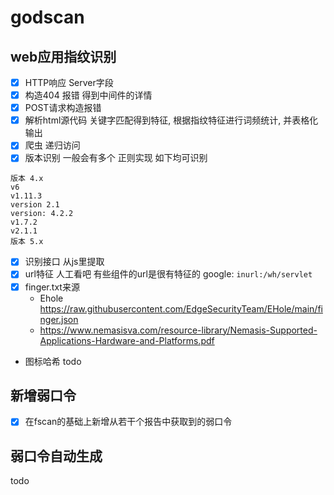 # godscan

## web应用指纹识别
- [x] HTTP响应 Server字段
- [x] 构造404 报错 得到中间件的详情
- [x] POST请求构造报错 
- [x] 解析html源代码 关键字匹配得到特征, 根据指纹特征进行词频统计, 并表格化输出
- [x] 爬虫 递归访问
- [x] 版本识别 一般会有多个 正则实现 如下均可识别
```
版本 4.x
v6
v1.11.3
version 2.1
version: 4.2.2
v1.7.2
v2.1.1
版本 5.x
```
- [x] 识别接口 从js里提取
- [x] url特征 人工看吧 有些组件的url是很有特征的 google: `inurl:/wh/servlet`
- [x] finger.txt来源
  * Ehole https://raw.githubusercontent.com/EdgeSecurityTeam/EHole/main/finger.json
  * https://www.nemasisva.com/resource-library/Nemasis-Supported-Applications-Hardware-and-Platforms.pdf
  
* 图标哈希 todo

## 新增弱口令
- [x] 在fscan的基础上新增从若干个报告中获取到的弱口令

## 弱口令自动生成
todo
